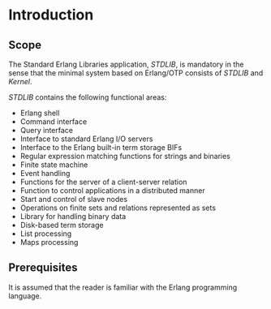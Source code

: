 # Introduction

## Scope

The Standard Erlang Libraries application, *STDLIB*, is mandatory in the sense that the minimal system based on Erlang/OTP consists of *STDLIB* and *Kernel*.

*STDLIB* contains the following functional areas:

* Erlang shell
* Command interface
* Query interface
* Interface to standard Erlang I/O servers
* Interface to the Erlang built-in term storage BIFs
* Regular expression matching functions for strings and binaries
* Finite state machine
* Event handling
* Functions for the server of a client-server relation
* Function to control applications in a distributed manner
* Start and control of slave nodes
* Operations on finite sets and relations represented as sets
* Library for handling binary data
* Disk-based term storage
* List processing
* Maps processing

## Prerequisites

It is assumed that the reader is familiar with the Erlang programming language.
